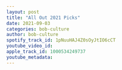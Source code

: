 ```yaml
---
layout: post
title: "All Out 2021 Picks"
date: 2021-09-03
categories: bob-culture
author: bob-culture
spotify_track_id: 1pNuuHAJ4Z0sOyJtIO6cCT
youtube_video_id: 
apple_track_id: 1000534249737
youtube_metadata: 
---
```

